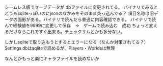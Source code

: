 ﻿

シームレス版でセーブデータが.dbファイルに変更されてる。
バイナリでみるとどうもsqliteっぽいのにjsonのなかみをそのまま突っ込んでる？
項目名称は旧データの面影がある。バイナリで読んだら普通に内容確認できる。
バイナリで読んで経験値を9999に変更して保存　→　ゲームで読み込む　成功
ちょっと変えるだけならこれですぐ出来る。チェックサムとかも多分ない。

しかしsqliteで取り込もうとするとエラーになる（なんか対策されてる？）
Settings.dbはsqliteで読めるが、Players・Worldsは無理

なんとかもっと楽にキャラファイルを読めないか
